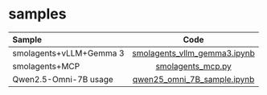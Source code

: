 # samples

| Sample | Code |
|:------------|:--------:|
| smolagents+vLLM+Gemma 3        | [smolagents_vllm_gemma3.ipynb](smolagents_vllm_gemma3.ipynb)     |
| smolagents+MCP        | [smolagents_mcp.py](smolagents_mcp.py)     |
| Qwen2.5-Omni-7B usage        | [qwen25_omni_7B_sample.ipynb](qwen25_omni_7B_sample.ipynb)     |